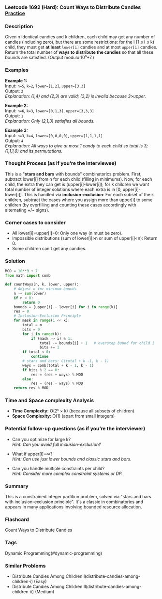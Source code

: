 ### Leetcode 1692 (Hard): Count Ways to Distribute Candies [Practice](https://leetcode.com/problems/count-ways-to-distribute-candies)

### Description  
Given n identical candies and k children, each child may get any number of candies (including zero), but there are some restrictions: for the i (1 ≤ i ≤ k) child, they must get **at least** `lower[i]` candies and at most `upper[i]` candies. Return the total number of **ways to distribute the candies** so that all these bounds are satisfied. (Output modulo 10⁹+7.)

### Examples  

**Example 1:**  
Input: `n=5`, `k=2`, `lower=[1,2]`, `upper=[3,3]`  
Output: `2`  
*Explanation: (1,4) and (2,3) are valid; (3,2) is invalid because 3>upper.*

**Example 2:**  
Input: `n=6`, `k=3`, `lower=[0,1,3]`, `upper=[3,3,3]`  
Output: `1`  
*Explanation: Only (2,1,3) satisfies all bounds.*

**Example 3:**  
Input: `n=3`, `k=4`, `lower=[0,0,0,0]`, `upper=[1,1,1,1]`  
Output: `4`  
*Explanation: All ways to give at most 1 candy to each child so total is 3; (1,1,1,0) and its permutations.*

### Thought Process (as if you’re the interviewee)  
This is a "**stars and bars** with bounds" combinatorics problem. First, subtract lower[i] from n for each child (filling in minimums). Now, for each child, the extra they can get is (upper[i]-lower[i]); for k children we want total number of integer solutions where each extra is in [0, upper[i]-lower[i]]. This is handled via **inclusion-exclusion**: For each subset of the k children, subtract the cases where you assign more than upper[i] to some children (by overfilling and counting these cases accordingly with alternating +/− signs).

### Corner cases to consider  
- All lower[i]=upper[i]=0: Only one way (n must be zero).
- Impossible distributions (sum of lower[i]>n or sum of upper[i]<n): Return 0.
- Some children can't get any candies.

### Solution

```python
MOD = 10**9 + 7
from math import comb

def countWays(n, k, lower, upper):
    # Adjust n for minimum bounds
    n -= sum(lower)
    if n < 0:
        return 0
    bounds = [upper[i] - lower[i] for i in range(k)]
    res = 0
    # Inclusion-Exclusion Principle
    for mask in range(1 << k):
        total = n
        bits = 0
        for i in range(k):
            if (mask >> i) & 1:
                total -= bounds[i] + 1   # overstep bound for child i
                bits += 1
        if total < 0:
            continue
        # stars and bars: C(total + k -1, k - 1)
        ways = comb(total + k - 1, k - 1)
        if bits % 2 == 0:
            res = (res + ways) % MOD
        else:
            res = (res - ways) % MOD
    return res % MOD
```

### Time and Space complexity Analysis  
- **Time Complexity:** O(2ᵏ × k) (because all subsets of children)
- **Space Complexity:** O(1) (apart from small integers)


### Potential follow-up questions (as if you’re the interviewer)  
- Can you optimize for large k?  
  *Hint: Can you avoid full inclusion-exclusion?*

- What if upper[i]=∞?  
  *Hint: Can use just lower bounds and classic stars and bars.*

- Can you handle multiple constraints per child?  
  *Hint: Consider more complex constraint systems or DP.*

### Summary
This is a constrained integer partition problem, solved via "stars and bars with inclusion-exclusion principle". It's a classic in combinatorics and appears in many applications involving bounded resource allocation.


### Flashcard
Count Ways to Distribute Candies

### Tags
Dynamic Programming(#dynamic-programming)

### Similar Problems
- Distribute Candies Among Children I(distribute-candies-among-children-i) (Easy)
- Distribute Candies Among Children II(distribute-candies-among-children-ii) (Medium)
